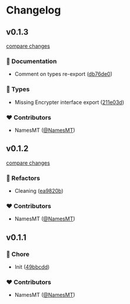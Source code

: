 # Changelog


## v0.1.3

[compare changes](https://github.com/namesmt/sencrypt/compare/v0.1.2...v0.1.3)

### 📖 Documentation

- Comment on types re-export ([db76de0](https://github.com/namesmt/sencrypt/commit/db76de0))

### 🌊 Types

- Missing Encrypter interface export ([211e03d](https://github.com/namesmt/sencrypt/commit/211e03d))

### ❤️ Contributors

- NamesMT ([@NamesMT](http://github.com/NamesMT))

## v0.1.2

[compare changes](https://github.com/namesmt/sencrypt/compare/v0.1.1...v0.1.2)

### 💅 Refactors

- Cleaning ([ea9820b](https://github.com/namesmt/sencrypt/commit/ea9820b))

### ❤️ Contributors

- NamesMT ([@NamesMT](http://github.com/NamesMT))

## v0.1.1


### 🏡 Chore

- Init ([49bbcdd](https://github.com/namesmt/sencrypt/commit/49bbcdd))

### ❤️ Contributors

- NamesMT ([@NamesMT](http://github.com/NamesMT))

